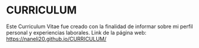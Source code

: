 # CURRICULUM

Este Curriculum Vitae fue creado con la finalidad de informar sobre mi perfil personal y experiencias laborales.
Link de la página web: https://naneli20.github.io/CURRICULUM/
